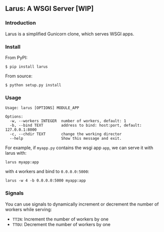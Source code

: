 Larus: A WSGI Server [WIP]
--------------------------

### Introduction

Larus is a simplified Gunicorn clone, which serves WSGI apps.

### Install

From PyPI:

    $ pip install larus

From source:

    $ python setup.py install

### Usage

    Usage: larus [OPTIONS] MODULE_APP

    Options:
      -w, --workers INTEGER  number of workers, default: 1
      -b, --bind TEXT        address to bind: host:port, default: 127.0.0.1:8000
      -c, --chdir TEXT       change the working director
      --help                 Show this message and exit.

For example, if `myapp.py` contains the wsgi app `app`, we can serve it with larus with:

    larus myapp:app

with `4` workers and bind to `0.0.0.0:5000`:

    larus -w 4 -b 0.0.0.0:5000 myapp:app

### Signals

You can use signals to dynamically increment or decrement the number of workers while serving:

* `TTIN`: Increment the number of workers by one
* `TTOU`: Decrement the number of workers by one
